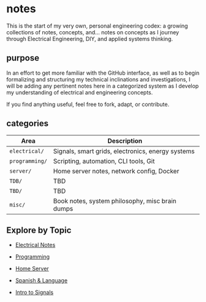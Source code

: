 # notes
This is the start of my very own, personal engineering codex:
a growing collections of notes, concepts, and... notes on concepts
as I journey through Electrical Engineering, DIY, and applied systems thinking. 

## purpose

In an effort to get more familiar with the GitHub interface, 
as well as to begin formalizing and structuring my technical inclinations and investigations,
I will be adding any pertinent notes here in a categorized system
as I develop my understanding of electrical and engineering concepts.

If you find anything useful, feel free to fork, adapt, or contribute.

## categories

| Area              | Description |
|-------------------|-------------|
| `electrical/`     | Signals, smart grids, electronics, energy systems |
| `programming/`    | Scripting, automation, CLI tools, Git |
| `server/`         | Home server notes, network config, Docker |
| `TDB/`        | TBD |
| `TBD/`       | TBD |
| `misc/`           | Book notes, system philosophy, misc brain dumps |


## Explore by Topic

- [Electrical Notes](./electrical/)
- [Programming](./programming/)
- [Home Server](./server/)
- [Spanish & Language](./language/)


- [Intro to Signals](./electrical/signals-intro.md)
